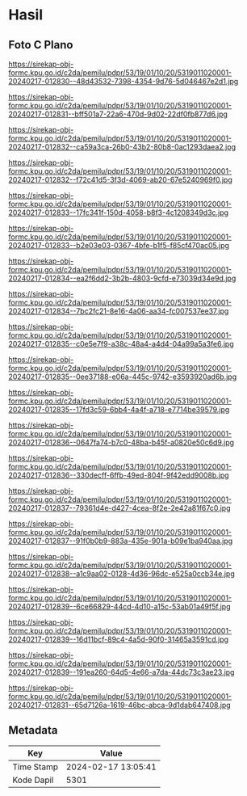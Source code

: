 # Hasil

## Foto C Plano

https://sirekap-obj-formc.kpu.go.id/c2da/pemilu/pdpr/53/19/01/10/20/5319011020001-20240217-012830--48d43532-7398-4354-9d76-5d046467e2d1.jpg

https://sirekap-obj-formc.kpu.go.id/c2da/pemilu/pdpr/53/19/01/10/20/5319011020001-20240217-012831--bff501a7-22a6-470d-9d02-22df0fb877d6.jpg

https://sirekap-obj-formc.kpu.go.id/c2da/pemilu/pdpr/53/19/01/10/20/5319011020001-20240217-012832--ca59a3ca-26b0-43b2-80b8-0ac1293daea2.jpg

https://sirekap-obj-formc.kpu.go.id/c2da/pemilu/pdpr/53/19/01/10/20/5319011020001-20240217-012832--f72c41d5-3f3d-4069-ab20-67e5240969f0.jpg

https://sirekap-obj-formc.kpu.go.id/c2da/pemilu/pdpr/53/19/01/10/20/5319011020001-20240217-012833--17fc341f-150d-4058-b8f3-4c1208349d3c.jpg

https://sirekap-obj-formc.kpu.go.id/c2da/pemilu/pdpr/53/19/01/10/20/5319011020001-20240217-012833--b2e03e03-0367-4bfe-b1f5-f85cf470ac05.jpg

https://sirekap-obj-formc.kpu.go.id/c2da/pemilu/pdpr/53/19/01/10/20/5319011020001-20240217-012834--ea2f6dd2-3b2b-4803-9cfd-e73039d34e9d.jpg

https://sirekap-obj-formc.kpu.go.id/c2da/pemilu/pdpr/53/19/01/10/20/5319011020001-20240217-012834--7bc2fc21-8e16-4a06-aa34-fc007537ee37.jpg

https://sirekap-obj-formc.kpu.go.id/c2da/pemilu/pdpr/53/19/01/10/20/5319011020001-20240217-012835--c0e5e7f9-a38c-48a4-a4d4-04a99a5a3fe6.jpg

https://sirekap-obj-formc.kpu.go.id/c2da/pemilu/pdpr/53/19/01/10/20/5319011020001-20240217-012835--0ee37188-e06a-445c-9742-e3593920ad6b.jpg

https://sirekap-obj-formc.kpu.go.id/c2da/pemilu/pdpr/53/19/01/10/20/5319011020001-20240217-012835--17fd3c59-6bb4-4a4f-a718-e7714be39579.jpg

https://sirekap-obj-formc.kpu.go.id/c2da/pemilu/pdpr/53/19/01/10/20/5319011020001-20240217-012836--0647fa74-b7c0-48ba-b45f-a0820e50c6d9.jpg

https://sirekap-obj-formc.kpu.go.id/c2da/pemilu/pdpr/53/19/01/10/20/5319011020001-20240217-012836--330decff-6ffb-49ed-804f-9f42edd9008b.jpg

https://sirekap-obj-formc.kpu.go.id/c2da/pemilu/pdpr/53/19/01/10/20/5319011020001-20240217-012837--79361d4e-d427-4cea-8f2e-2e42a81f67c0.jpg

https://sirekap-obj-formc.kpu.go.id/c2da/pemilu/pdpr/53/19/01/10/20/5319011020001-20240217-012837--91f0b0b9-883a-435e-901a-b09e1ba940aa.jpg

https://sirekap-obj-formc.kpu.go.id/c2da/pemilu/pdpr/53/19/01/10/20/5319011020001-20240217-012838--a1c9aa02-0128-4d36-96dc-e525a0ccb34e.jpg

https://sirekap-obj-formc.kpu.go.id/c2da/pemilu/pdpr/53/19/01/10/20/5319011020001-20240217-012839--6ce66829-44cd-4d10-a15c-53ab01a49f5f.jpg

https://sirekap-obj-formc.kpu.go.id/c2da/pemilu/pdpr/53/19/01/10/20/5319011020001-20240217-012839--16d11bcf-89c4-4a5d-90f0-31465a3591cd.jpg

https://sirekap-obj-formc.kpu.go.id/c2da/pemilu/pdpr/53/19/01/10/20/5319011020001-20240217-012839--191ea260-64d5-4e66-a7da-44dc73c3ae23.jpg

https://sirekap-obj-formc.kpu.go.id/c2da/pemilu/pdpr/53/19/01/10/20/5319011020001-20240217-012831--65d7126a-1619-46bc-abca-9d1dab647408.jpg


## Metadata

| Key        | Value               |
| ---------- | ------------------- |
| Time Stamp | 2024-02-17 13:05:41 |
| Kode Dapil | 5301                |



